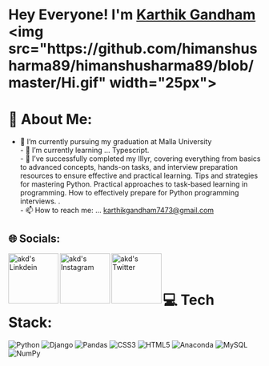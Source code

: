 # Hey Everyone! I'm [Karthik Gandham]([https://github.com/Vasukumar3](https://github.com/karthik250805)) <img src="https://github.com/himanshusharma89/himanshusharma89/blob/master/Hi.gif" width="25px">


# 💫 About Me:
- 🔭 I’m currently pursuing my graduation at Malla University <br>- 🌱 I’m currently learning ... Typescript. <br>- 👯  I’ve successfully completed my IIIyr, covering everything from basics to advanced concepts, hands-on tasks, and interview preparation resources to ensure effective and practical learning.
Tips and strategies for mastering Python.
Practical approaches to task-based learning in programming.
How to effectively prepare for Python programming interviews.
.<br>- 📫 How to reach me: ... karthikgandham7473@gmail.com



## 🌐 Socials:
<a href="[https://www.linkedin.com/in/vasu-kumar-palani/](https://www.linkedin.com/in/sai-pradyothan-vitta-2359b9253/)"><img align="left" alt="akd's Linkdein" width="100px" src="https://img.shields.io/badge/Linkedin-0A66C2?style=for-the-badge&logo=Linkedin&logoColor=white"/></a><a href="https://www.instagram.com/vasu_kumar_palani/"><img align="left" alt="akd's Instagram" width="100px" src="https://img.shields.io/badge/Instagram-%23E4405F.svg?logo=Instagram&logoColor=white"/></a><a href="https://twitter.com/Vasu_kumar3"><img align="left" alt="akd's Twitter" width="100px" src="https://img.shields.io/badge/Twitter-%231DA1F2.svg?logo=Twitter&logoColor=white"/>
</a>
<br><br>



# 💻 Tech Stack:
![Python](https://img.shields.io/badge/python-3670A0?style=plastic&logo=python&logoColor=ffdd54) ![Django](https://img.shields.io/badge/django-%23092E20.svg?style=plastic&logo=django&logoColor=white) ![Pandas](https://img.shields.io/badge/pandas-%23150458.svg?style=plastic&logo=pandas&logoColor=white) ![CSS3](https://img.shields.io/badge/css3-%231572B6.svg?style=plastic&logo=css3&logoColor=white) ![HTML5](https://img.shields.io/badge/html5-%23E34F26.svg?style=plastic&logo=html5&logoColor=white) ![Anaconda](https://img.shields.io/badge/Anaconda-%2344A833.svg?style=plastic&logo=anaconda&logoColor=white) ![MySQL](https://img.shields.io/badge/mysql-%2300f.svg?style=plastic&logo=mysql&logoColor=white) ![NumPy](https://img.shields.io/badge/numpy-%23013243.svg?style=plastic&logo=numpy&logoColor=white) 
